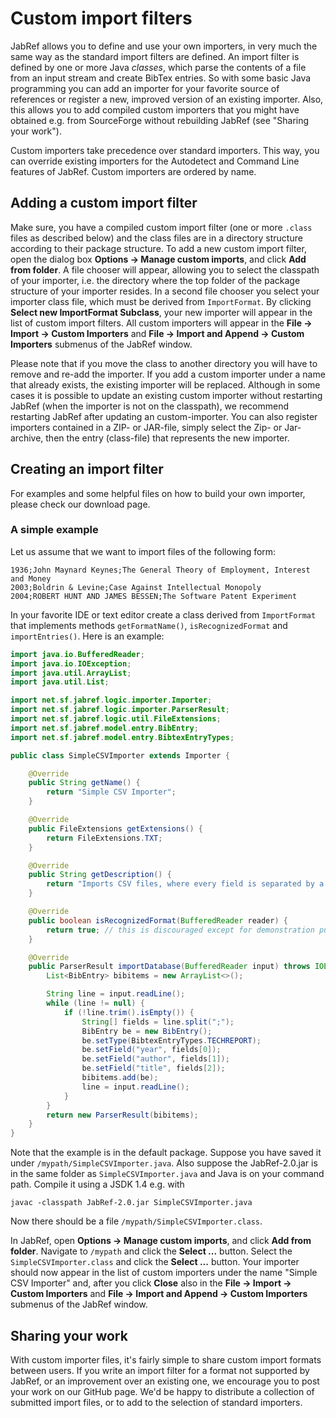 
# Custom import filters

JabRef allows you to define and use your own importers, in very much the same way as the standard import filters are defined. An import filter is defined by one or more Java _classes_, which parse the contents of a file from an input stream and create BibTex entries. So with some basic Java programming you can add an importer for your favorite source of references or register a new, improved version of an existing importer. Also, this allows you to add compiled custom importers that you might have obtained e.g. from SourceForge without rebuilding JabRef \(see "Sharing your work"\).

Custom importers take precedence over standard importers. This way, you can override existing importers for the Autodetect and Command Line features of JabRef. Custom importers are ordered by name.

## Adding a custom import filter

Make sure, you have a compiled custom import filter \(one or more `.class` files as described below\) and the class files are in a directory structure according to their package structure. To add a new custom import filter, open the dialog box **Options → Manage custom imports**, and click **Add from folder**. A file chooser will appear, allowing you to select the classpath of your importer, i.e. the directory where the top folder of the package structure of your importer resides. In a second file chooser you select your importer class file, which must be derived from `ImportFormat`. By clicking **Select new ImportFormat Subclass**, your new importer will appear in the list of custom import filters. All custom importers will appear in the **File → Import → Custom Importers** and **File → Import and Append → Custom Importers** submenus of the JabRef window.

Please note that if you move the class to another directory you will have to remove and re-add the importer. If you add a custom importer under a name that already exists, the existing importer will be replaced. Although in some cases it is possible to update an existing custom importer without restarting JabRef \(when the importer is not on the classpath\), we recommend restarting JabRef after updating an custom-importer. You can also register importers contained in a ZIP- or JAR-file, simply select the Zip- or Jar-archive, then the entry \(class-file\) that represents the new importer.

## Creating an import filter

For examples and some helpful files on how to build your own importer, please check our download page.

### A simple example

Let us assume that we want to import files of the following form:

```text
1936;John Maynard Keynes;The General Theory of Employment, Interest and Money
2003;Boldrin & Levine;Case Against Intellectual Monopoly
2004;ROBERT HUNT AND JAMES BESSEN;The Software Patent Experiment
```

In your favorite IDE or text editor create a class derived from `ImportFormat` that implements methods `getFormatName()`, `isRecognizedFormat` and `importEntries()`. Here is an example:

```java
import java.io.BufferedReader;
import java.io.IOException;
import java.util.ArrayList;
import java.util.List;

import net.sf.jabref.logic.importer.Importer;
import net.sf.jabref.logic.importer.ParserResult;
import net.sf.jabref.logic.util.FileExtensions;
import net.sf.jabref.model.entry.BibEntry;
import net.sf.jabref.model.entry.BibtexEntryTypes;

public class SimpleCSVImporter extends Importer {

    @Override
    public String getName() {
        return "Simple CSV Importer";
    }

    @Override
    public FileExtensions getExtensions() {
        return FileExtensions.TXT;
    }

    @Override
    public String getDescription() {
        return "Imports CSV files, where every field is separated by a semicolon.";
    }

    @Override
    public boolean isRecognizedFormat(BufferedReader reader) {
        return true; // this is discouraged except for demonstration purposes
    }

    @Override
    public ParserResult importDatabase(BufferedReader input) throws IOException {
        List<BibEntry> bibitems = new ArrayList<>();

        String line = input.readLine();
        while (line != null) {
            if (!line.trim().isEmpty()) {
                String[] fields = line.split(";");
                BibEntry be = new BibEntry();
                be.setType(BibtexEntryTypes.TECHREPORT);
                be.setField("year", fields[0]);
                be.setField("author", fields[1]);
                be.setField("title", fields[2]);
                bibitems.add(be);
                line = input.readLine();
            }
        }
        return new ParserResult(bibitems);
    }
}
```

Note that the example is in the default package. Suppose you have saved it under `/mypath/SimpleCSVImporter.java`. Also suppose the JabRef-2.0.jar is in the same folder as `SimpleCSVImporter.java` and Java is on your command path. Compile it using a JSDK 1.4 e.g. with

```text
javac -classpath JabRef-2.0.jar SimpleCSVImporter.java
```

Now there should be a file `/mypath/SimpleCSVImporter.class`.

In JabRef, open **Options → Manage custom imports**, and click **Add from folder**. Navigate to `/mypath` and click the **Select ...** button. Select the `SimpleCSVImporter.class` and click the **Select ...** button. Your importer should now appear in the list of custom importers under the name "Simple CSV Importer" and, after you click **Close** also in the **File → Import → Custom Importers** and **File → Import and Append → Custom Importers** submenus of the JabRef window.

## Sharing your work

With custom importer files, it's fairly simple to share custom import formats between users. If you write an import filter for a format not supported by JabRef, or an improvement over an existing one, we encourage you to post your work on our GitHub page. We'd be happy to distribute a collection of submitted import files, or to add to the selection of standard importers.

